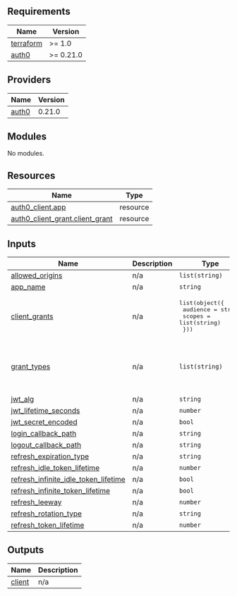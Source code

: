 ## Requirements

| Name | Version |
|------|---------|
| <a name="requirement_terraform"></a> [terraform](#requirement\_terraform) | >= 1.0 |
| <a name="requirement_auth0"></a> [auth0](#requirement\_auth0) | >= 0.21.0 |

## Providers

| Name | Version |
|------|---------|
| <a name="provider_auth0"></a> [auth0](#provider\_auth0) | 0.21.0 |

## Modules

No modules.

## Resources

| Name | Type |
|------|------|
| [auth0_client.app](https://registry.terraform.io/providers/alexkappa/auth0/latest/docs/resources/client) | resource |
| [auth0_client_grant.client_grant](https://registry.terraform.io/providers/alexkappa/auth0/latest/docs/resources/client_grant) | resource |

## Inputs

| Name | Description | Type | Default | Required |
|------|-------------|------|---------|:--------:|
| <a name="input_allowed_origins"></a> [allowed\_origins](#input\_allowed\_origins) | n/a | `list(string)` | n/a | yes |
| <a name="input_app_name"></a> [app\_name](#input\_app\_name) | n/a | `string` | n/a | yes |
| <a name="input_client_grants"></a> [client\_grants](#input\_client\_grants) | n/a | <pre>list(object({<br>    audience = string<br>    scopes   = list(string)<br>  }))</pre> | n/a | yes |
| <a name="input_grant_types"></a> [grant\_types](#input\_grant\_types) | n/a | `list(string)` | <pre>[<br>  "authorization_code",<br>  "implicit",<br>  "refresh_token"<br>]</pre> | no |
| <a name="input_jwt_alg"></a> [jwt\_alg](#input\_jwt\_alg) | n/a | `string` | `"RS256"` | no |
| <a name="input_jwt_lifetime_seconds"></a> [jwt\_lifetime\_seconds](#input\_jwt\_lifetime\_seconds) | n/a | `number` | `300` | no |
| <a name="input_jwt_secret_encoded"></a> [jwt\_secret\_encoded](#input\_jwt\_secret\_encoded) | n/a | `bool` | `false` | no |
| <a name="input_login_callback_path"></a> [login\_callback\_path](#input\_login\_callback\_path) | n/a | `string` | n/a | yes |
| <a name="input_logout_callback_path"></a> [logout\_callback\_path](#input\_logout\_callback\_path) | n/a | `string` | n/a | yes |
| <a name="input_refresh_expiration_type"></a> [refresh\_expiration\_type](#input\_refresh\_expiration\_type) | n/a | `string` | `"expiring"` | no |
| <a name="input_refresh_idle_token_lifetime"></a> [refresh\_idle\_token\_lifetime](#input\_refresh\_idle\_token\_lifetime) | n/a | `number` | `1296000` | no |
| <a name="input_refresh_infinite_idle_token_lifetime"></a> [refresh\_infinite\_idle\_token\_lifetime](#input\_refresh\_infinite\_idle\_token\_lifetime) | n/a | `bool` | `false` | no |
| <a name="input_refresh_infinite_token_lifetime"></a> [refresh\_infinite\_token\_lifetime](#input\_refresh\_infinite\_token\_lifetime) | n/a | `bool` | `false` | no |
| <a name="input_refresh_leeway"></a> [refresh\_leeway](#input\_refresh\_leeway) | n/a | `number` | `15` | no |
| <a name="input_refresh_rotation_type"></a> [refresh\_rotation\_type](#input\_refresh\_rotation\_type) | n/a | `string` | `"rotating"` | no |
| <a name="input_refresh_token_lifetime"></a> [refresh\_token\_lifetime](#input\_refresh\_token\_lifetime) | n/a | `number` | `2592000` | no |

## Outputs

| Name | Description |
|------|-------------|
| <a name="output_client"></a> [client](#output\_client) | n/a |
